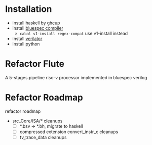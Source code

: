 # Installation
- install haskell by [ghcup](https://github.com/haskell/ghcup-hs.git)
- install [bluespec compiler](https://github.com/B-Lang-org/bsc.git)
  - `cabal v1-install regex-compat` use v1-install instead
- install [verilator](https://github.com/verilator/verilator.git)
- install python

# Refactor Flute

A 5-stages pipeline risc-v processor implemented in bluespec verilog

# Refactor Roadmap
refactor roadmap
- src_Core/ISA/* cleanups
  - [ ] *.bsv -> *.bh, migrate to haskell
  - [ ] compressed extension convert_instr_c cleanups
  - [ ] tv_trace_data cleanups